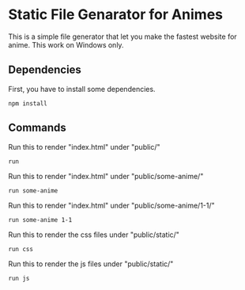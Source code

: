 # Static File Genarator for Animes

This is a simple file generator that let you make the fastest website for anime. This work on Windows only.

## Dependencies

First, you have to install some dependencies.

```
npm install
```

## Commands

Run this to render "index.html" under "public/"

```
run
```

Run this to render "index.html" under "public/some-anime/"

```
run some-anime
```

Run this to render "index.html" under "public/some-anime/1-1/"

```
run some-anime 1-1
```

Run this to render the css files under "public/static/"

```
run css
```

Run this to render the js files under "public/static/"

```
run js
```